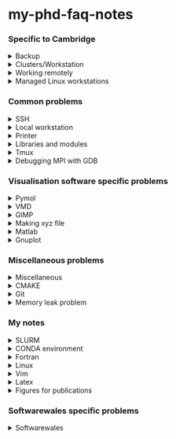 # my-phd-faq-notes

### Specific to Cambridge
<details>
<summary>Backup</summary>
- theory-fs-nethome is an expensive high-reliability storage and it is mounted on our workstation in ~/theory-fs-nethome/<br>
- If you cannot see your stuff in theory-fs-nethome and you did not remove it, there maybe a network problem<br>
- If you still cannot see it after network problem is resolved, just log back off and log back in (with a password, not an ssh key)<br>
- You can often access the most recent backup of a machine under /rsnapshots but not always<br>
- The latest data about backups are available from a monitoring system at https://hobbit.ch.cam.ac.uk<br>
- On the above website, search for your machine, click on backup and/or backuploc dot<br>
- Usually we keep the backups in two or more physically separated places<br>
- scp and rsync (use of dir vs dir/)<br>
</details>
<details>
<summary>Clusters/Workstation</summary>
- /home is backed up, /scratch and /sharedscratch are not backed up<br>
- /scratch2 is on SSD (fast, less space) and /scratch is on conventional hard drive.<br>
- nest and wales02 run on different operating systems, CentOS and Ubuntu respectively.<br>
- Software should be built and reconfigured for each operating system as different operating systems are not binary compatible.<br>
- We usually use gcc (gfortran) and intel (ifort) compilers, not pgi compilers.<br>
</details>
<details>
<summary>Working remotely</summary>
- [Remote working tools](https://www.ch.cam.ac.uk/computing/remote-working-tools)<br>
- For running linux on a windows machine, use either virtual box or dual boot<br>
- Remote login either via citadel or VPN.<br>
- Use ssh-keygen to store a key so that you do not have to supply password every time.<br>
- To use sshfs you will want to connect via VPN.<br>

</details>
<details>
<summary>Managed Linux workstations</summary>
- [Managed linux workstation faq](https://www.ch.cam.ac.uk/computing/managed-linux-workstations-faq) <br>
- [Software available on linux workstation](https://www.ch.cam.ac.uk/computing/ubuntu-1804-managed-linux-workstation-software)<br>
</details>

### Common problems
<details>
<summary>SSH</summary>
- 'ssh: connect ... port 22: No route to host': due to network problem. Try to reboot the machine that you are trying to connect to. <br>
- In general, just try to reboot if possible.<br>
- ssh -X is used to ssh with X-forwarding.<br>
</details>
<details>
<summary>Local workstation</summary>
- 'System voltage low': could be caused by a small motherboard failing. Email computer officers.<br>
- 'No Bluetooth Found. Plug in dongle to use Bluetooth': You need USBBT1EDR4. <br>
- Local workstation is hanged: Try to ssh into your workstation from a different computer and do `sudo reboot`<br>
</details>
<details>
<summary>Printer</summary>
- Printer is not printing pdfs: try to print a simple text file (not .pdf, .ps, .odt) using 
`lpr -P printername filename` <br>
- In general, try to do power off and then power on.<br>
</details>
<details>
<summary>Libraries and modules</summary>
- libgfortran.so.5: cannot open shared libraries<br>
- When a software is built using a set of compilers, you need the same compilers (via libraries) to be found at the runtime.<br>
- The libaries can be found by loading the module or by setting the `LD_LIBRARY_PATH`, `LIBRARY_PATH` and/or `LD_RUN_PATH`.<br>
- Loading module tells the linker to add the right directories to binary's library search path when you build a binary.<br>
- readelf -d somebinary, to see the library search path built into a binary<br>
- -L, -Wl,-rpath<br>
- rpm -qa | grep packagename, to check the installed package<br>
- rpm -ql exactpackagename, to check the installation location of the package.<br>
- If you want your build process to look at a particular location for the installed package, use `-Dpackagename_INCLUDE_DIR=/location/exactpackage`<br>
- If there are errors while loading shared libraries, find the missing library and add the directory to your `LD_LIBRARY_PATH`, maybe in your ~/.bashrc<br>
- `export LD_LIBRARY_PATH=$LD_LIBRARY_PATH:/pathto/newlibrary`<br>
- export is used if you want child processes to see the variable.<br>
- source ~/.bashrc<br>
- Executable maybe found in bin directory<br>
- MPI library just handles communication between processes, so its version should not affect numerical results.<br>
- Version of compilers and maths libraries should not make a significant difference to numerical results.<br>
- If it does make a difference it is because the code is buggy or the compiler is buggy.<br>
- Newer compilers are faster and hence preferred.<br>
- You can install softwares in your home and sharedscratch directories on cluster. /home/$USER/opt/ would be the normal choice of location.<br>
</details>
<details>
<summary>Tmux</summary>
- How to remotely run a long interactive job on your local workstation?<br>
- You want to shut down your laptop but do not want to log out from your local workstation.<br>
- I usually use it when I want to run rsync and scp for huge directories remotely.<br>
- tmux is used to create a session that you can attach/detach/reattach from.<br>
- You can start a session at one place and reattach to it from another. You can leave commands running in a session.<br>
- The session will persist until next reboot or until you end it yourself.<br>

</details>
<details>
<summary>Debugging MPI with GDB</summary>
- GDB is a GNU debugger<br>
- mpirun -np 2 xterm -e gdb /pathto/executable<br>
- run, p to print value of a variable, where, n<br>
- bt to get a backtrace.<br>
- Debug executable built using `-DCMAKE_BUILD_TYPE=Debug` flag<br>
- -fbacktrace -fbounds-check -ffpe-trap=zero,denormal<br>
- If you want to debug MPI code on nest, log into nest with X-forwarding on (ssh -X) on two different windows/terminals (opened using Ctrl+Alt+T).<br>
- Run xterm to see if it is working on both. To exit from xterm window just type exit in the xterm.<br>
- In terminal 1, start an interactive test job using<br>
- srun -n2 -pTEST --pty -u /bin/bash, if you want to use 2 CPUs on TEST node.<br>
- Leave that open and switch to terminal 2 and log into node-0-0 with X-forwarding by doing this<br>
- ssh -X node-0-0<br>
- Load the required modules, run debug command (from terminal 2) and the xterm should pop up on your desktop.<br>
- First try interactive debugging on local workstation. On cluster you will have to deal with workload manager complication.<br>
- Try to debug using different debug executables made using different compilers, run gdb on different machines (local workstation and clusters)<br>
- You will need to load the module for gdb on cluster.<br>
</details>

### Visualisation software specific problems
<details>
<summary>Pymol</summary>
- Currently, you need to unload anaconda to use pymol from command line.<br>
- Starting pymol by clicking its icon is different from opening it using command line.<br>
- Ray trace and get high resolution image (dpi=300)<br>
- Need to put useful command with examples<br>
</details>
<details>
<summary>VMD</summary>
- ERROR) Could not create OpenGL rendering context: Try reboot (possibly due to graphics driver update and mismatch)<br>
</details>
<details>
<summary>GIMP</summary>
- Can be used to do cropping easily<br>
</details>
<details>
<summary>Making xyz file</summary>
- You need x, y, z coordinates.<br>
- You can define atom labels in column 1.<br>
- The first line in the file contains the total number of atoms/particles/sites in your system.<br>
- The second line contains a comment.<br>
- From third line onwards, you have 4 columns, first: atom label, second, third and fourth correspond to x, y and z coordinates.<br>
</details>
<details>
<summary>Matlab</summary>
f1=(@(x,y) sin(x)+cos(y))<br>
H=fsurf(f1,[-10 10 -12 10],'ShowContours','on')<br>
%mycolors = [1 0 0; 0 1 0; 0 0 1];colormap("turbo");set(findobj(gcf, 'type','axes'), 'Visible','off')hold on;<br>

You might be able to see the plot when you open the file, but it is important to run it. Then you will be able to navigate over the plot and open it in the figure window. You can change the view and save it in whichever format you like.<br>

</details>
<details>
<summary>Gnuplot</summary>
- In the file my.plt write the following<br>
- `set terminal pdf`<br>
- `plot "Cv.out" using 1:2`<br>
- From the command line run, `gnuplot my.plt > my.pdf`<br>
</details>


### Miscellaneous problems 
<details>
<summary>Miscellaneous</summary>
- Taking department computer home during pandemic was not a good idea.<br>
- Softwares (modules) are supplied to department computers via the department network.<br>
</details>
<details>
<summary>CMAKE</summary>
- Make sure your are on the right branch, building in a clean directory.<br>
- If `make -j12` does not work, try, `make VERBOSE=1` or `make` or just try building using ccmake.<br>
- You can sometimes rerun make directly if you just added a print statement to the code and not made substantial changes for testing/debugging purpose.<br>
</details>
<details>
<summary>Git</summary>
- `git reset --hard` to discard all your local changes.<br>
- gitlab projects normally have their continuous integration tests defined in .gitlab-ci.yml<br>
</details>
<details>
<summary>Memory leak problem</summary>
- Report: cluster, node, directory from which the job was submitted, slurm output<br>
- Perhaps, that node needs a reboot<br>
- High use of swap memory is a bad sign<br>
- VALGRIND is used with a debug executable if there is some memory leak problem because of a bug in the code.<br>
- You can use various tools in VALGRIND like, `valgrind --tool=memcheck --xtree-memory=full debugexecutablename`<br>
- kcachegrind can be used to view the call tree.<br>
- `valgrind --leak-check=full --show-leak-kinds=all -v debugexecutablename`<br>
</details>


### My notes
<details>
<summary>SLURM</summary>
- --exclude to exclude a particular node, in case that node has a memory leak.<br>
- load the compiler modules that were used to compile the code even when you are submitting a job<br>
- even though you do not need to compile the code, the compiler is required to tell the system where to find the libraries against which the compile code was linked during compilation.<br>
- you do not need to load cmake.<br>
- the modules are loaded before you invoke the compiled binary but after the magic commands that the job scheduler reads.<br>
- Always create a new file with a list of handy commands to refer to. Do not copy all the commands and comment them out as required. Keep it short and clear to avoid any confusion.<br>
- Increase memory allocation by putting a command in the header of your sbatch script, with `#SBATCH --mem=5000`. The value is in MB.<br>
- Link for SLURM resources on Group wiki.<br>
- sinfo -V
</details>
<details>
<summary>CONDA environment</summary>
</details>
<details>
<summary>Fortran</summary>
- Index 1 of dimension 1 of array above upper bound of zero: when trying to access first element of an empty array.<br>
- Fortran runtime error: Bad integer for item 1 in list input: an integer was expected but there is no integer there.<br>
- gfortran myfile.f -o program.exe<br>
</details>
<details>
<summary>Linux</summary>
- df -h shows sizes in human readable format.<br>
- which git<br>
- echo "$PATH" | tr : '\n' to see one path per line.<br>
- ls /usr/bin to list the executables<br>
- top<br>
- free<br>
- `grep -w "search_exact_word_only" *`<br>
- grep -i, grep -r<br>
- chmod 755<br>
- meld is better than diff to visualise the difference between two files<br>
- `history -d <number>`, if you accidentally typed your password as a command on a computer with shared history accessible to others, you would want to delete the command from the history.<br>
</details>
<details>
<summary>Vim</summary>
- `:%s/,\{36\}/&\r/g` and `:g/^$/d` to convert rst (coords.inpcrd file without first two lines here) to start file<br>
</details>
<details>
<summary>Latex</summary>
- During installation, you might need things like, texlive-publishers and texlive-latex-extra<br>
- When using \textwidth, note that the values should sum to 1 if you want the objects to be in the same line.<br>
- texcount to help count words in your latex document as per a set of rules.<br>
- \frontmatter, the purpose of having it is that contents within it are not included in table of contents.<br>
- \addcontentsline can be used to manually add entries to table of contents. Use with caution.<br>
- Latex Error! Package inputenc Error: Unicode character ..., one of the bib entries may have a non-ASCII characters, put them in Latex format.<br>
- Overfull hbox, does not usually matter. It means that things might be disappearing off the right of the page.<br>
- This is a standard file: locate physics.sty, /usr/share/texlive/texmf-dist/tex/latex/physics/physics.sty I don't think you have a complete latex installation? Anyway, you can just put this file in the current working directory and it should be found.<br>
- it is a minus sign, not a hyphen, so use maths mode<br>


</details>
<details>
<summary>Figures for publications</summary>
- Crop the whitespace around png images using `convert -trim` command.<br>
</details>

### Softwarewales specific problems
<details>
<summary>Softwarewales</summary>
- Debug executable is different from DEBUG keyword.<br>
- LJ38 is one of the quickest system to run when debugging a code.<br>
- The second argument of TRMIN in dinfo file (used with disconnectionDPS program) takes the total number of minima in the database.<br>
- the statements written in output file start with `subroutine_name>`<br>
- grep read output <br>
- `grep -i exchange output* | grep -i successful | sort -k 1 | uniq`
- `awk '{print NR, $1}' min.data | sort -k 2nr | awk '$2 > -10 {print $1}'`, in case you want to get minima numbers for unphysical stationary points from the database
- `grep "Lowest Minimum" output* `
- The way the dump file is written needs to match the way it is read back.<br>
- LPERMDIST turns on local permutational matching. It checks to see whether different minima with similar energies are actually permutational isomers of each other. It will, for example, treat the three rotations of a methyl group as the same mimimum.<br>
- Just continue to question everything!<br>
- make sure you look at the output carefully and check anything<br>
that doesn't look right. <br>
- Ctrl+F is very useful<br>
- Underflow warnings should not be a problem. Overflows would be another matter!<br>
- Check if you have all the input files when your calculation fails abruptly.<br>
- Make sure you look at the structures.<br>
- Keep/backup lowest files or GMIN.dump files from basin-hopping. <br>
- Do not change so many variables at the same time, try to have a good control over the variable you are varying.<br>
- Sometimes the bug in old code maybe resolved in the newer versions.<br>
</details>
